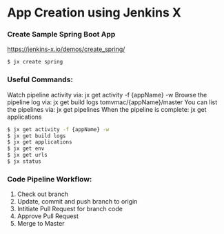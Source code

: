 # App Creation using Jenkins X

### Create Sample Spring Boot App

https://jenkins-x.io/demos/create_spring/

```sh
$ jx create spring
```

### Useful Commands:

Watch pipeline activity via:    jx get activity -f {appName} -w
Browse the pipeline log via:    jx get build logs tomvmac/{appName}/master
You can list the pipelines via: jx get pipelines
When the pipeline is complete:  jx get applications


```sh
$ jx get activity -f {appName} -w
$ jx get build logs
$ jx get applications
$ jx get env
$ jx get urls
$ jx status
```

### Code Pipeline Workflow:
1. Check out branch
2. Update, commit and push branch to origin
3. Intitiate Pull Request for branch code
4. Approve Pull Request 
5. Merge to Master



